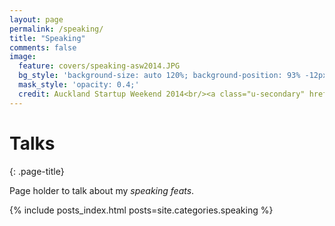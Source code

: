 ```yaml
---
layout: page
permalink: /speaking/
title: "Speaking"
comments: false
image:
  feature: covers/speaking-asw2014.JPG
  bg_style: 'background-size: auto 120%; background-position: 93% -12px; background-color: #7b6957; background-repeat: no-repeat;'
  mask_style: 'opacity: 0.4;'
  credit: Auckland Startup Weekend 2014<br/><a class="u-secondary" href="http://www.janinebarr.com" target="_blank">JanineBarr.com</a>
---
```

# Talks
{: .page-title}

Page holder to talk about my *speaking feats*.

{% include posts_index.html posts=site.categories.speaking %}
